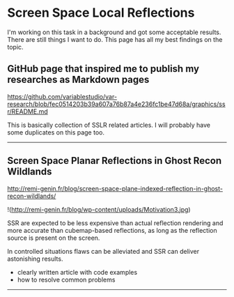 # Screen Space Local Reflections

I'm working on this task in a background and got some acceptable results. There are still things I want to do. This page has all my best findings on the topic.

## GitHub page that inspired me to publish my researches as Markdown pages
https://github.com/variablestudio/var-research/blob/fec0514203b39a607a76b87a4e236fc1be47d68a/graphics/ssr/README.md

This is basically collection of SSLR related articles. I will probably have some duplicates on this page too.

---

## Screen Space Planar Reflections in Ghost Recon Wildlands
http://remi-genin.fr/blog/screen-space-plane-indexed-reflection-in-ghost-recon-wildlands/

!(http://remi-genin.fr/blog/wp-content/uploads/Motivation3.jpg)

SSR are expected to be less expensive than actual reflection rendering and more accurate than cubemap-based reflections, as long as the reflection source is present on the screen.

In controlled situations flaws can be alleviated and SSR can deliver astonishing results.

- clearly written article with code examples
- how to resolve common problems

---




